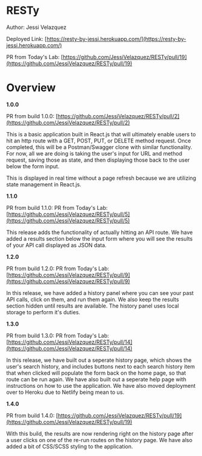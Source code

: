 # RESTy

Author: Jessi Velazquez

Deployed Link: [https://resty-by-jessi.herokuapp.com/](https://resty-by-jessi.herokuapp.com/)

PR from Today's Lab: [https://github.com/JessiVelazquez/RESTy/pull/19](https://github.com/JessiVelazquez/RESTy/pull/19)

# Overview

**1.0.0**

PR from build 1.0.0: [https://github.com/JessiVelazquez/RESTy/pull/2](https://github.com/JessiVelazquez/RESTy/pull/2)

This is a basic application built in React.js that will ultimately enable users to hit an http route with a GET, POST, PUT, or DELETE method request. Once completed, this will be a Postman/Swagger clone with similar functionality. For now, all we are doing is taking the user's input for URL and method request, saving those as state, and then displaying those back to the user below the form input.

This is displayed in real time without a page refresh because we are utilizing state management in React.js.

**1.1.0**

PR from build 1.1.0: PR from Today's Lab: [https://github.com/JessiVelazquez/RESTy/pull/5](https://github.com/JessiVelazquez/RESTy/pull/5)

This release adds the functionality of actually hitting an API route. We have added a results section below the input form where you will see the results of your API call displayed as JSON data.

**1.2.0**

PR from build 1.2.0: PR from Today's Lab: [https://github.com/JessiVelazquez/RESTy/pull/9](https://github.com/JessiVelazquez/RESTy/pull/9)

In this release, we have added a history panel where you can see your past API calls, click on them, and run them again. We also keep the results section hidden until results are available. The history panel uses local storage to perform it's duties.

**1.3.0**

PR from build 1.3.0: PR from Today's Lab: [https://github.com/JessiVelazquez/RESTy/pull/14](https://github.com/JessiVelazquez/RESTy/pull/14)

In this release, we have built out a seperate history page, which shows the user's search history, and includes buttons next to each search history item that when clicked will populate the form back on the home page, so that route can be run again. We have also built out a seperate help page with instructions on how to use the application. We have also moved deployment over to Heroku due to Netlify being mean to us.

**1.4.0**

PR from build 1.4.0: [https://github.com/JessiVelazquez/RESTy/pull/19](https://github.com/JessiVelazquez/RESTy/pull/19)

With this build, the results are now rendering right on the history page after a user clicks on one of the re-run routes on the history page. We have also added a bit of CSS/SCSS styling to the application.